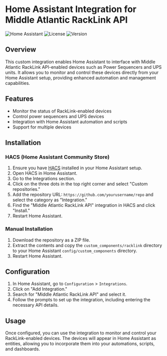 # Home Assistant Integration for Middle Atlantic RackLink API

![Home Assistant](https://img.shields.io/badge/Home%20Assistant-Integration-blue)
![License](https://img.shields.io/github/license/mckay115/homeassistant-middleatlantic-racklink)
![Version](https://img.shields.io/github/v/release/mckay115/homeassistant-middleatlantic-racklink?include_prereleases)

## Overview

This custom integration enables Home Assistant to interface with Middle Atlantic RackLink API-enabled devices such as Power Sequencers and UPS units. It allows you to monitor and control these devices directly from your Home Assistant setup, providing enhanced automation and management capabilities.

## Features

- Monitor the status of RackLink-enabled devices
- Control power sequencers and UPS devices
- Integration with Home Assistant automation and scripts
- Support for multiple devices

## Installation

### HACS (Home Assistant Community Store)

1. Ensure you have [HACS](https://hacs.xyz/) installed in your Home Assistant setup.
2. Open HACS in Home Assistant.
3. Go to the Integrations section.
4. Click on the three dots in the top right corner and select "Custom repositories."
5. Add the repository URL: `https://github.com/yourusername/repo` and select the category as "Integration."
6. Find the "Middle Atlantic RackLink API" integration in HACS and click "Install."
7. Restart Home Assistant.

### Manual Installation

1. Download the repository as a ZIP file.
2. Extract the contents and copy the `custom_components/racklink` directory to your Home Assistant `config/custom_components` directory.
3. Restart Home Assistant.

## Configuration

1. In Home Assistant, go to `Configuration` > `Integrations`.
2. Click on "Add Integration."
3. Search for "Middle Atlantic RackLink API" and select it.
4. Follow the prompts to set up the integration, including entering the necessary API details.

## Usage

Once configured, you can use the integration to monitor and control your RackLink-enabled devices. The devices will appear in Home Assistant as entities, allowing you to incorporate them into your automations, scripts, and dashboards.
